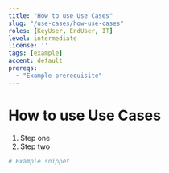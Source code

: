 ```yaml
---
title: "How to use Use Cases"
slug: "/use-cases/how-use-cases"
roles: [KeyUser, EndUser, IT]
level: intermediate
license: ''
tags: [example]
accent: default
prereqs:
  - "Example prerequisite"
---
```


# How to use Use Cases

1. Step one
2. Step two

```powershell
# Example snippet
```
